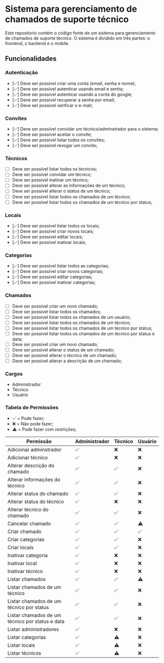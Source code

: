 # Sistema para gerenciamento de chamados de suporte técnico

Este repositorio contém o código fonte de um sistema para gerenciamento de chamados de suporte técnico. O sistema é dividido em três partes: o frontend, o backend e o mobile.

## Funcionalidades

### Autenticação

- [✅] Deve ser possível criar uma conta (email, senha e nome);
- [✅] Deve ser possível autenticar usando email e senha;
- [✅] Deve ser possível autenticar usando a conta do google;
- [✅] Deve ser possível recuperar a senha por email;
- [✅] Deve ser possível verificar o e-mail;

### Convites

- [✅] Deve ser possível convidar um técnico/adminstrador para o sistema;
- [✅] Deve ser possível aceitar o convite;
- [✅] Deve ser possível listar todos os convites;
- [✅] Deve ser possível revogar um convite;

### Técnicos

- [ ] Deve ser possível listar todos os técnicos;
- [ ] Deve ser possível convidar um técnico;
- [ ] Deve ser possível inativar um técnico;
- [ ] Deve ser possível alterar as informações de um técnico;
- [ ] Deve ser possível alterar o status de um técnico;
- [ ] Deve ser possível listar todos os chamados de um técnico;
- [ ] Deve ser possível listar todos os chamados de um técnico por status;

### Locais

- [✅] Deve ser possível listar todos os locais;
- [✅] Deve ser possível criar novos locais;
- [✅] Deve ser possível editar locais;
- [✅] Deve ser possível inativar locais;

### Categorias

- [✅] Deve ser possível listar todos as categorias;
- [✅] Deve ser possível criar novos categorias;
- [✅] Deve ser possível editar categorias;
- [✅] Deve ser possível inativar categorias;

### Chamados

- [ ] Deve ser possível criar um novo chamado;
- [ ] Deve ser possível listar todos os chamados;
- [ ] Deve ser possível listar todos os chamados de um usuário;
- [ ] Deve ser possível listar todos os chamados de um técnico;
- [ ] Deve ser possível listar todos os chamados de um técnico por status;
- [ ] Deve ser possível listar todos os chamados de um técnico por status e data;
- [ ] Deve ser possível criar um novo chamado;
- [ ] Deve ser possível alterar o status de um chamado;
- [ ] Deve ser possível alterar o técnico de um chamado;
- [ ] Deve ser possível alterar a descrição de um chamado;

### Cargos

- Administrador
- Técnico
- Usuário

### Tabela de Permissões

- ✅ = Pode fazer;
- ❌ = Não pode fazer;
- ⚠️ = Pode fazer com restrições;

| Permissão | Administrador | Técnico | Usuário |
| --------- | ------------- | ------- | ------- |
| Adicionar adminstrador | ✅ | ❌ | ❌ |
| Adicionar técnico | ✅ | ❌ | ❌ |
| Alterar descrição do chamado | ✅ | ✅ | ❌ |
| Alterar informações do técnico | ✅ | ✅ | ❌ |  
| Alterar status do chamado | ✅ | ✅ | ❌ |
| Alterar status do técnico | ✅ | ❌ | ❌ |
| Alterar técnico do chamado | ✅ | ✅ | ❌ |
| Cancelar chamado | ✅ | ✅ | ⚠️ |
| Criar chamado | ✅ | ✅ | ✅ |
| Criar categorias | ✅ | ✅ | ❌ |
| Criar locais | ✅ | ✅ | ❌ |
| Inativar categoria | ✅ | ❌ | ❌ |
| Inativar local | ✅ | ❌ | ❌ |
| Inativar técnico | ✅ | ❌ | ❌ |
| Listar chamados | ✅ | ✅ | ⚠️ |
| Listar chamados de um técnico | ✅ | ✅ | ❌ |
| Listar chamados de um técnico por status | ✅ | ✅ | ❌ |
| Listar chamados de um técnico por status e data | ✅ | ✅ | ❌ |
| Listar administradores | ✅ | ❌ | ❌ |
| Listar categorias | ✅ | ⚠️ | ❌ |
| Listar locais | ✅ | ⚠️ | ❌ |
| Listar técnicos | ✅ | ⚠️ | ❌ |
